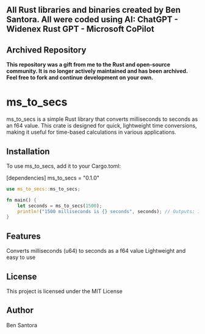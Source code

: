 ## All Rust libraries and binaries created by Ben Santora. All were coded using AI: ChatGPT - Widenex Rust GPT - Microsoft CoPilot

## Archived Repository

**This repository was a gift from me to the Rust and open-source community. It is no longer actively maintained and has been archived. Feel free to fork and continue development on your own.**

# ms_to_secs
ms_to_secs is a simple Rust library that converts milliseconds to seconds as an f64 value. This crate is designed for quick, lightweight time conversions, making it useful for time-based calculations in various applications.

## Installation
To use ms_to_secs, add it to your Cargo.toml:

[dependencies]
ms_to_secs = "0.1.0"
```rust
use ms_to_secs::ms_to_secs;

fn main() {
    let seconds = ms_to_secs(1500);
    println!("1500 milliseconds is {} seconds", seconds); // Outputs: 1.5 seconds
}
```

## Features
Converts milliseconds (u64) to seconds as a f64 value
Lightweight and easy to use

## License
This project is licensed under the MIT License

## Author
Ben Santora 

